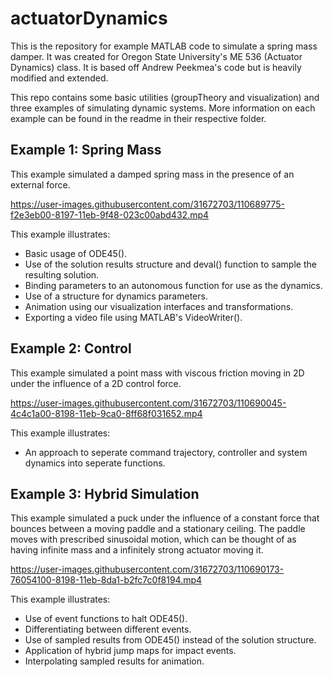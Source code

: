 # actuatorDynamics
This is the repository for example MATLAB code to simulate a spring mass damper. It was created for Oregon State University's ME 536 (Actuator Dynamics) class. It is based off Andrew Peekmea's code but is heavily modified and extended.

This repo contains some basic utilities (groupTheory and visualization) and three examples of simulating dynamic systems.
More information on each example can be found in the readme in their respective folder.

## Example 1: Spring Mass
This example simulated a damped spring mass in the presence of an external force. 

https://user-images.githubusercontent.com/31672703/110689775-f2e3eb00-8197-11eb-9f48-023c00abd432.mp4

This example illustrates:
- Basic usage of ODE45().
- Use of the solution results structure and deval() function to sample the resulting solution.
- Binding parameters to an autonomous function for use as the dynamics.
- Use of a structure for dynamics parameters.
- Animation using our visualization interfaces and transformations.
- Exporting a video file using MATLAB's VideoWriter().

## Example 2: Control
This example simulated a point mass with viscous friction moving in 2D under the influence of a 2D control force.

https://user-images.githubusercontent.com/31672703/110690045-4c4c1a00-8198-11eb-9ca0-8ff68f031652.mp4

This example illustrates:
- An approach to seperate command trajectory, controller and system dynamics into seperate functions.

## Example 3: Hybrid Simulation
This example simulated a puck under the influence of a constant force that bounces between a moving paddle and a stationary ceiling. The paddle moves with prescribed sinusoidal motion, which can be thought of as having infinite mass and a infinitely strong actuator moving it. 

https://user-images.githubusercontent.com/31672703/110690173-76054100-8198-11eb-8da1-b2fc7c0f8194.mp4

This example illustrates:
- Use of event functions to halt ODE45().
- Differentiating between different events.
- Use of sampled results from ODE45() instead of the solution structure.
- Application of hybrid jump maps for impact events.
- Interpolating sampled results for animation.


